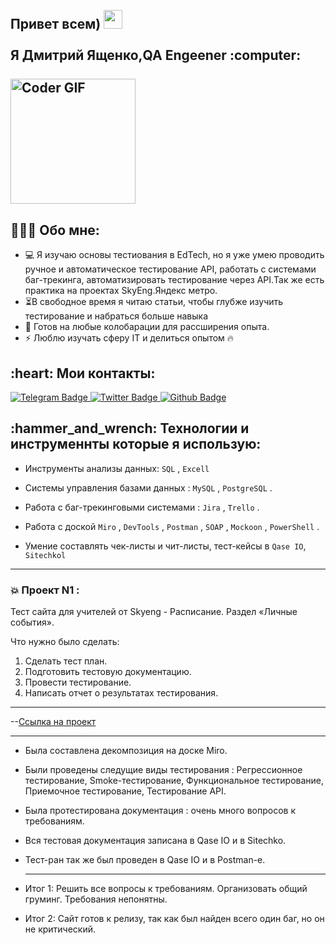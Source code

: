 <h2 align="left">
 <abc>
  <br>Привет всем) <img src="https://user-images.githubusercontent.com/42378118/110234147-e3259600-7f4e-11eb-95be-0c4047144dea.gif" width="30"><br>
  <br>Я Дмитрий Ященко,QA Engeener :computer:<br>
  <br>
    <img src="https://media.giphy.com/media/SWoSkN6DxTszqIKEqv/giphy.gif" alt="Coder GIF" width="200">
 </abc>
  <h2 align="left">👨🏻‍💻 Обо мне:</h2>

- :computer:  Я изучаю основы тестиования в EdTech, но я уже умею проводить ручное и автоматическое тестирование API, работать с системами баг-трекинга, автоматизировать тестирование через API.Так же есть практика на проектах SkyEng.Яндекс метро.
- :hourglass_flowing_sand:В свободное время я читаю статьи, чтобы глубже изучить тестирование и набраться больше навыка
- :rocket: Готов на любые колобарации для рассширения опыта. 
- :zap: Люблю изучать сферу IT  и делиться опытом :fire:

<h2 align="left">:heart: Мои контакты:</h2>
<a href="https://t.me/+79054064131/?">
    <img src="https://img.shields.io/badge/Telegram-red?logo=telegram&logoColor=wite" alt="Telegram Badge"/>
  </a>
  <a href="https://vk.com/YachenkoDima/?">
    <img src="https://img.shields.io/badge/vk-blue?logo=vk&logoColor=white" alt="Twitter Badge"/>
  </a>
   <a href="https://github.com/">
    <img src="https://img.shields.io/badge/github-black?logo=github&logoColor=white" alt="Github Badge"/>
  </a>
</h2> 
<h2 align="left">:hammer_and_wrench: Технологии и инструменнты которые я использую:</h2>

- Инструменты анализы данных: ``SQL`` , ``Excell`` 

- Системы управления базами данных : ``MySQL`` , ``PostgreSQL`` .
- Работа с баг-трекинговыми системами : ``Jira`` , ``Trello`` .
- Работа с доской ``Miro`` , ``DevTools`` , ``Postman`` , ``SOAP`` , ``Mockoon`` , ``PowerShell`` . 
- Умение составлять чек-листы и чит-листы, тест-кейсы в ``Qase IO``,  ``Sitechkol``
----
### :boom: Проект N1 :
Тест сайта для учителей от Skyeng - Расписание. Раздел «Личные события».

Что нужно было сделать:

1. Сделать тест план.
2. Подготовить тестовую документацию.
3. Провести тестирование.
4. Написать отчет о результатах тестирования.

---

--[Ссылка на проект](https://furtive-venom-a7b.notion.site/1-2-49340afb84f34c3da0878c0603abf6e8?pvs=4) 


---

- Была составлена декомпозиция на доске Miro.
- Были проведены следущие виды тестирования : Регрессионное тестирование, Smoke-тестирование, Функциональное тестирование, Приемочное тестирование, Тестирование API.
- Была протестирована документация : очень много вопросов к требованиям.
- Вся тестовая документация записана в Qase IO и в Sitechko.
- Тест-ран так же был проведен в Qase IO и в Postman-e.

  ---

- Итог 1:
Решить все вопросы к требованиям. Организовать общий груминг. Требования непонятны.
- Итог 2:
Сайт готов к релизу, так как был найден всего один баг, но он не критический.





